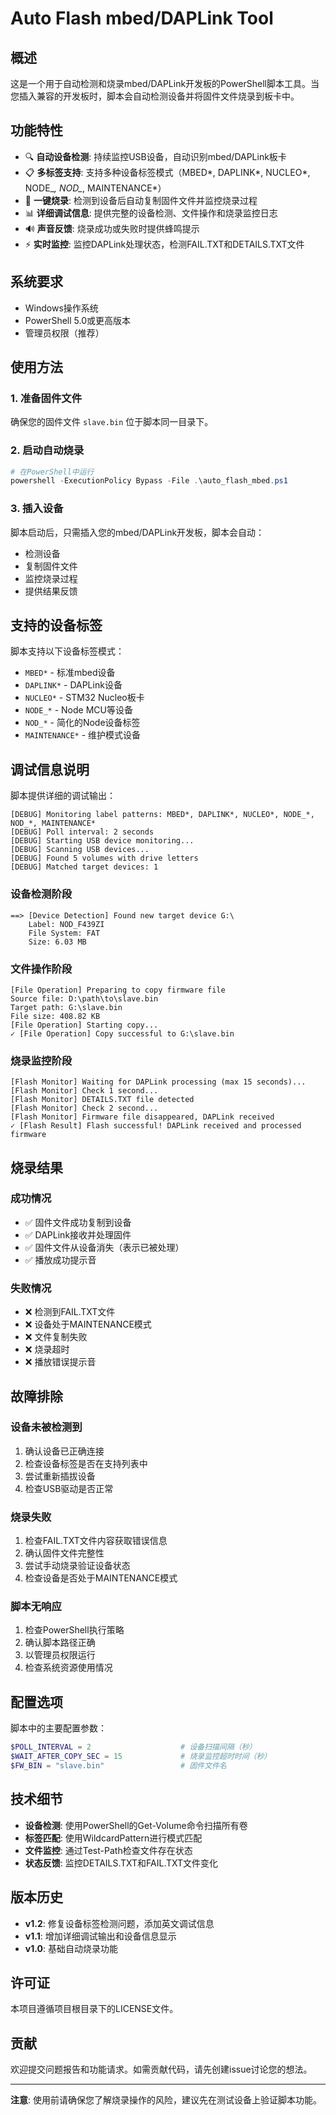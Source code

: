 # Auto Flash mbed/DAPLink Tool

## 概述

这是一个用于自动检测和烧录mbed/DAPLink开发板的PowerShell脚本工具。当您插入兼容的开发板时，脚本会自动检测设备并将固件文件烧录到板卡中。

## 功能特性

- 🔍 **自动设备检测**: 持续监控USB设备，自动识别mbed/DAPLink板卡
- 📋 **多标签支持**: 支持多种设备标签模式（MBED*, DAPLINK*, NUCLEO*, NODE_*, NOD_*, MAINTENANCE*）
- 🚀 **一键烧录**: 检测到设备后自动复制固件文件并监控烧录过程
- 📊 **详细调试信息**: 提供完整的设备检测、文件操作和烧录监控日志
- 🔊 **声音反馈**: 烧录成功或失败时提供蜂鸣提示
- ⚡ **实时监控**: 监控DAPLink处理状态，检测FAIL.TXT和DETAILS.TXT文件

## 系统要求

- Windows操作系统
- PowerShell 5.0或更高版本
- 管理员权限（推荐）

## 使用方法

### 1. 准备固件文件

确保您的固件文件 `slave.bin` 位于脚本同一目录下。

### 2. 启动自动烧录

```powershell
# 在PowerShell中运行
powershell -ExecutionPolicy Bypass -File .\auto_flash_mbed.ps1
```

### 3. 插入设备

脚本启动后，只需插入您的mbed/DAPLink开发板，脚本会自动：
- 检测设备
- 复制固件文件
- 监控烧录过程
- 提供结果反馈

## 支持的设备标签

脚本支持以下设备标签模式：
- `MBED*` - 标准mbed设备
- `DAPLINK*` - DAPLink设备
- `NUCLEO*` - STM32 Nucleo板卡
- `NODE_*` - Node MCU等设备
- `NOD_*` - 简化的Node设备标签
- `MAINTENANCE*` - 维护模式设备

## 调试信息说明

脚本提供详细的调试输出：

```
[DEBUG] Monitoring label patterns: MBED*, DAPLINK*, NUCLEO*, NODE_*, NOD_*, MAINTENANCE*
[DEBUG] Poll interval: 2 seconds
[DEBUG] Starting USB device monitoring...
[DEBUG] Scanning USB devices...
[DEBUG] Found 5 volumes with drive letters
[DEBUG] Matched target devices: 1
```

### 设备检测阶段
```
==> [Device Detection] Found new target device G:\
    Label: NOD_F439ZI
    File System: FAT
    Size: 6.03 MB
```

### 文件操作阶段
```
[File Operation] Preparing to copy firmware file
Source file: D:\path\to\slave.bin
Target path: G:\slave.bin
File size: 408.82 KB
[File Operation] Starting copy...
✓ [File Operation] Copy successful to G:\slave.bin
```

### 烧录监控阶段
```
[Flash Monitor] Waiting for DAPLink processing (max 15 seconds)...
[Flash Monitor] Check 1 second...
[Flash Monitor] DETAILS.TXT file detected
[Flash Monitor] Check 2 second...
[Flash Monitor] Firmware file disappeared, DAPLink received
✓ [Flash Result] Flash successful! DAPLink received and processed firmware
```

## 烧录结果

### 成功情况
- ✅ 固件文件成功复制到设备
- ✅ DAPLink接收并处理固件
- ✅ 固件文件从设备消失（表示已被处理）
- ✅ 播放成功提示音

### 失败情况
- ❌ 检测到FAIL.TXT文件
- ❌ 设备处于MAINTENANCE模式
- ❌ 文件复制失败
- ❌ 烧录超时
- ❌ 播放错误提示音

## 故障排除

### 设备未被检测到
1. 确认设备已正确连接
2. 检查设备标签是否在支持列表中
3. 尝试重新插拔设备
4. 检查USB驱动是否正常

### 烧录失败
1. 检查FAIL.TXT文件内容获取错误信息
2. 确认固件文件完整性
3. 尝试手动烧录验证设备状态
4. 检查设备是否处于MAINTENANCE模式

### 脚本无响应
1. 检查PowerShell执行策略
2. 确认脚本路径正确
3. 以管理员权限运行
4. 检查系统资源使用情况

## 配置选项

脚本中的主要配置参数：

```powershell
$POLL_INTERVAL = 2                    # 设备扫描间隔（秒）
$WAIT_AFTER_COPY_SEC = 15             # 烧录监控超时时间（秒）
$FW_BIN = "slave.bin"                 # 固件文件名
```

## 技术细节

- **设备检测**: 使用PowerShell的Get-Volume命令扫描所有卷
- **标签匹配**: 使用WildcardPattern进行模式匹配
- **文件监控**: 通过Test-Path检查文件存在状态
- **状态反馈**: 监控DETAILS.TXT和FAIL.TXT文件变化

## 版本历史

- **v1.2**: 修复设备标签检测问题，添加英文调试信息
- **v1.1**: 增加详细调试输出和设备信息显示
- **v1.0**: 基础自动烧录功能

## 许可证

本项目遵循项目根目录下的LICENSE文件。

## 贡献

欢迎提交问题报告和功能请求。如需贡献代码，请先创建issue讨论您的想法。

---

**注意**: 使用前请确保您了解烧录操作的风险，建议先在测试设备上验证脚本功能。